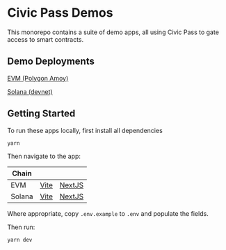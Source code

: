 # Civic Pass Demos

This monorepo contains a suite of demo apps, all using Civic Pass to gate access to smart contracts.

## Demo Deployments

[EVM (Polygon Amoy)](https://airdrop-demo.civic.com/evm)

[Solana (devnet)](https://airdrop-demo.civic.com/solana)

## Getting Started

To run these apps locally, first install all dependencies

```shell
yarn
```

Then navigate to the app:

| Chain  |                               |                                 |
|--------|-------------------------------|---------------------------------|
| EVM    | [Vite](/packages/evm/vite)    | [NextJS](/packages/evm/next)    |
| Solana | [Vite](/packages/solana/vite) | [NextJS](/packages/solana/next) |

Where appropriate, copy `.env.example` to `.env` and populate the fields.

Then run:

```shell
yarn dev
```